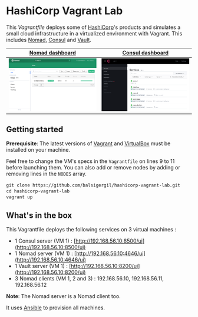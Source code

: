 # HashiCorp Vagrant Lab

This *Vagrantfile* deploys some of [HashiCorp](https://www.hashicorp.com/)'s products and simulates a small cloud infrastructure in a virtualized environment with Vagrant. This includes [Nomad](https://www.nomadproject.io/), [Consul](https://www.consul.io/) and [Vault](https://www.consul.io/).

| [Nomad dashboard](http://192.168.56.10:4646/ui) | [Consul dashboard](http://192.168.56.10:8500/ui) |
| :---------------------------------------------: | :----------------------------------------------: |
|             ![](.github/nomad.png)              |             ![](.github/consul.png)              |

## Getting started

**Prerequisite**: The latest versions of [Vagrant](https://www.vagrantup.com/) and [VirtualBox](https://www.virtualbox.org/) must be installed on your machine.

Feel free to change the VM's specs in the `Vagrantfile` on lines 9 to 11 before launching them. You can also add or remove nodes by adding or removing lines in the `NODES` array.

```shell
git clone https://github.com/balsigergil/hashicorp-vagrant-lab.git
cd hashicorp-vagrant-lab
vagrant up
```

## What's in the box

This Vagrantfile deploys the following services on 3 virtual machines :

- 1 Consul server (VM 1) : [http://192.168.56.10:8500/ui](http://192.168.56.10:8500/ui)
- 1 Nomad server (VM 1) : [http://192.168.56.10:4646/ui](http://192.168.56.10:4646/ui)
- 1 Vault server (VM 1) : [http://192.168.56.10:8200/ui](http://192.168.56.10:8200/ui)
- 3 Nomad clients (VM 1, 2 and 3) : 192.168.56.10, 192.168.56.11, 192.168.56.12

**Note**: The Nomad server is a Nomad client too.

It uses [Ansible](https://docs.ansible.com/ansible/latest/index.html) to provision all machines.

